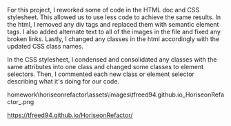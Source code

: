 For this project, I reworked some of code in the HTML doc and CSS stylesheet. This allowed us to use less code to achieve the same results. In the html, I removed any div tags and replaced them with semantic element tags. I also added alternate text to all of the images in the file and fixed any broken links. Lastly, I changed any classes in the html accordingly with the updated CSS class names. 

In the CSS stylesheet, I condensed and consolidated any classes with the same attributes into one class and changed some classes to element selectors. Then, I commented each new class or element selector describing what it's doing for our code. 

<!-- The fullsize capture of the website makes the webpage look longer than the mock-up, but if you go to the URL of the webpage it will resemble the mock-up perfectly. -->

homework\horiseonrefactor\assets\images\tfreed94.github.io_HoriseonRefactor_.png


https://tfreed94.github.io/HoriseonRefactor/